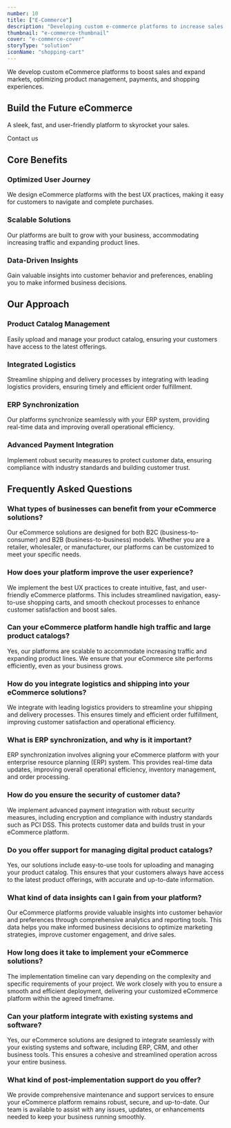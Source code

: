 ```yaml
---
number: 10
title: ["E-Commerce"]
description: "Developing custom e-commerce platforms to increase sales, expand markets, and improve user shopping experiences."
thumbnail: "e-commerce-thumbnail"
cover: "e-commerce-cover"
storyType: "solution"
iconName: "shopping-cart"
---
```


We develop custom eCommerce platforms to boost sales and expand markets, optimizing product management, payments, and shopping experiences.

## Build the Future eCommerce

A sleek, fast, and user-friendly platform to skyrocket your sales.

Contact us

## Core Benefits

### **Optimized User Journey**

We design eCommerce platforms with the best UX practices, making it easy for customers to navigate and complete purchases.

### **Scalable Solutions**

Our platforms are built to grow with your business, accommodating increasing traffic and expanding product lines.

### **Data-Driven Insights**

Gain valuable insights into customer behavior and preferences, enabling you to make informed business decisions.

## Our Approach

### **Product Catalog Management**

Easily upload and manage your product catalog, ensuring your customers have access to the latest offerings.

### **Integrated Logistics**

Streamline shipping and delivery processes by integrating with leading logistics providers, ensuring timely and efficient order fulfillment.

### **ERP Synchronization**

Our platforms synchronize seamlessly with your ERP system, providing real-time data and improving overall operational efficiency.

### **Advanced Payment Integration**

Implement robust security measures to protect customer data, ensuring compliance with industry standards and building customer trust.

## Frequently Asked Questions

### What types of businesses can benefit from your eCommerce solutions?

Our eCommerce solutions are designed for both B2C (business-to-consumer) and B2B (business-to-business) models. Whether you are a retailer, wholesaler, or manufacturer, our platforms can be customized to meet your specific needs.

### How does your platform improve the user experience?

We implement the best UX practices to create intuitive, fast, and user-friendly eCommerce platforms. This includes streamlined navigation, easy-to-use shopping carts, and smooth checkout processes to enhance customer satisfaction and boost sales.

### Can your eCommerce platform handle high traffic and large product catalogs?

Yes, our platforms are scalable to accommodate increasing traffic and expanding product lines. We ensure that your eCommerce site performs efficiently, even as your business grows.

### How do you integrate logistics and shipping into your eCommerce solutions?

We integrate with leading logistics providers to streamline your shipping and delivery processes. This ensures timely and efficient order fulfillment, improving customer satisfaction and operational efficiency.

### What is ERP synchronization, and why is it important?

ERP synchronization involves aligning your eCommerce platform with your enterprise resource planning (ERP) system. This provides real-time data updates, improving overall operational efficiency, inventory management, and order processing.

### How do you ensure the security of customer data?

We implement advanced payment integration with robust security measures, including encryption and compliance with industry standards such as PCI DSS. This protects customer data and builds trust in your eCommerce platform.

### Do you offer support for managing digital product catalogs?

Yes, our solutions include easy-to-use tools for uploading and managing your product catalog. This ensures that your customers always have access to the latest product offerings, with accurate and up-to-date information.

### What kind of data insights can I gain from your platform?

Our eCommerce platforms provide valuable insights into customer behavior and preferences through comprehensive analytics and reporting tools. This data helps you make informed business decisions to optimize marketing strategies, improve customer engagement, and drive sales.

### How long does it take to implement your eCommerce solutions?

The implementation timeline can vary depending on the complexity and specific requirements of your project. We work closely with you to ensure a smooth and efficient deployment, delivering your customized eCommerce platform within the agreed timeframe.

### Can your platform integrate with existing systems and software?

Yes, our eCommerce solutions are designed to integrate seamlessly with your existing systems and software, including ERP, CRM, and other business tools. This ensures a cohesive and streamlined operation across your entire business.

### What kind of post-implementation support do you offer?

We provide comprehensive maintenance and support services to ensure your eCommerce platform remains robust, secure, and up-to-date. Our team is available to assist with any issues, updates, or enhancements needed to keep your business running smoothly.

